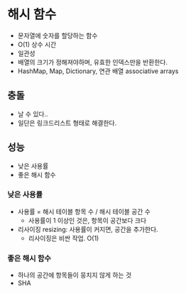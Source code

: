 # 해시 함수
- 문자열에 숫자를 할당하는 함수
- O(1) 상수 시간
- 일관성
- 배열의 크기가 정해져야하며, 유효한 인덱스만을 반환한다.
- HashMap, Map, Dictionary, 연관 배열 associative arrays

## 충돌
- 날 수 있다..
- 일단은 링크드리스트 형태로 해결한다.

## 성능
- 낮은 사용률
- 좋은 해시 함수

### 낮은 사용률
- 사용률 = 해시 테이블 항목 수 / 해시 테이블 공간 수
    - 사용률이 1 이상인 것은, 항목이 공간보다 크다
- 리사이징 resizing: 사용률이 커지면, 공간을 추가한다.
    - 리사이징은 비싼 작업. O(1)
    
### 좋은 해시 함수
- 하나의 공간에 항목들이 뭉치지 않게 하는 것
- SHA


